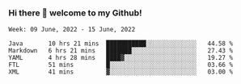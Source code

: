 ### Hi there 👋 welcome to my Github! 

<!--START_SECTION:waka-->
```text
Week: 09 June, 2022 - 15 June, 2022

Java       10 hrs 21 mins  ███████████░░░░░░░░░░░░░░   44.58 % 
Markdown   6 hrs 21 mins   ███████░░░░░░░░░░░░░░░░░░   27.43 % 
YAML       4 hrs 28 mins   ████▓░░░░░░░░░░░░░░░░░░░░   19.27 % 
FTL        51 mins         █░░░░░░░░░░░░░░░░░░░░░░░░   03.66 % 
XML        41 mins         ▓░░░░░░░░░░░░░░░░░░░░░░░░   03.00 % 
```
<!--END_SECTION:waka-->

